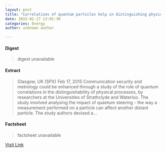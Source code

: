 ```yaml
---
layout: post
title: "Correlations of quantum particles help in distinguishing physical processes"
date: 2015-02-17 13:01:30
categories: Energy
author: unknown author

---
```



#### Digest
>digest unavailable

#### Extract
>Glasgow, UK (SPX) Feb 17, 2015 Communication security and metrology could be enhanced through a study of the role of quantum correlations in the distinguishability of physical processes, by researchers at the Universities of Strathclyde and Waterloo. The study involved analysing the impact of quantum steering - the way a measurement performed on a particle can affect another distant particle. The study authors devised a...

#### Factsheet
>factsheet unavailable

[Visit Link](http://www.spacedaily.com/reports/Correlations_of_quantum_particles_help_in_distinguishing_physical_processes_999.html)


